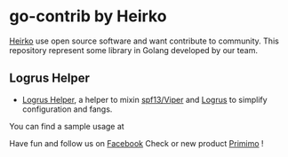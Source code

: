 # go-contrib by Heirko

[Heirko](http://www.heirko.com) use open source software and want contribute to community.
This repository represent some library in Golang developed by our team.

## Logrus Helper

* [Logrus Helper](./logrusHelper), a helper to mixin [spf13/Viper](https://github.com/spf13/viper") and [Logrus](https://github.com/Sirupsen/logrus) to simplify configuration and fangs.

You can find a sample usage at 

Have fun and follow us on [Facebook](https://www.facebook.com/heirkobook)
Check or new product [Primimo](http://primimo.com) !



